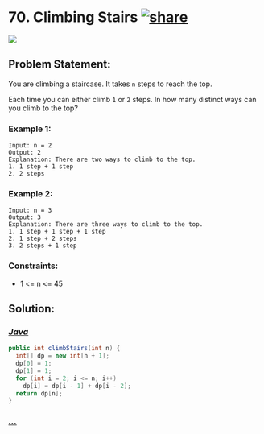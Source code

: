 # 70. Climbing Stairs [![share]](https://leetcode.com/problems/climbing-stairs)

![][easy]

## Problem Statement:

You are climbing a staircase. It takes `n` steps to reach the top.

Each time you can either climb `1` or `2` steps. In how many distinct ways can you climb to the top?

### Example 1:

```
Input: n = 2
Output: 2
Explanation: There are two ways to climb to the top.
1. 1 step + 1 step
2. 2 steps
```

### Example 2:

```
Input: n = 3
Output: 3
Explanation: There are three ways to climb to the top.
1. 1 step + 1 step + 1 step
2. 1 step + 2 steps
3. 2 steps + 1 step
```

### Constraints:

- 1 <= n <= 45

## Solution:

### [_Java_](./ClimbingStairs.java)

```java
public int climbStairs(int n) {
  int[] dp = new int[n + 1];
  dp[0] = 1;
  dp[1] = 1;
  for (int i = 2; i <= n; i++)
    dp[i] = dp[i - 1] + dp[i - 2];
  return dp[n];
}
```

### [_..._]()

```

```

<!----------------------------------{ link }--------------------------------->

[share]: https://img.icons8.com/external-anggara-blue-anggara-putra/20/000000/external-share-user-interface-basic-anggara-blue-anggara-putra-2.png
[easy]: https://img.shields.io/badge/Difficulty-Easy-green.svg
